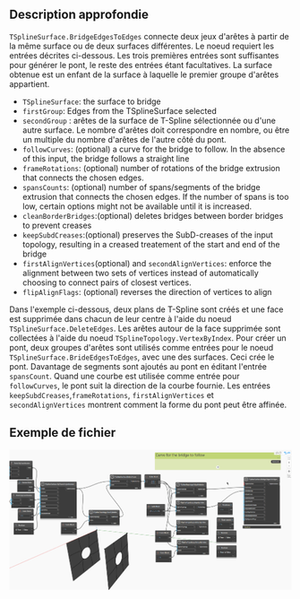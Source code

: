 <!--- Autodesk.DesignScript.Geometry.TSpline.TSplineSurface.BridgeEdgesToEdges --->
<!--- NTIOVTTOXGWZ33W6ET5JH4PSYC7L3IFSWCJV4Y3IG3CTARQGOG3A --->
## Description approfondie
`TSplineSurface.BridgeEdgesToEdges` connecte deux jeux d'arêtes à partir de la même surface ou de deux surfaces différentes. Le noeud requiert les entrées décrites ci-dessous. Les trois premières entrées sont suffisantes pour générer le pont, le reste des entrées étant facultatives. La surface obtenue est un enfant de la surface à laquelle le premier groupe d'arêtes appartient.

- `TSplineSurface`: the surface to bridge
- `firstGroup`: Edges from the TSplineSurface selected
- `secondGroup` : arêtes de la surface de T-Spline sélectionnée ou d'une autre surface. Le nombre d'arêtes doit correspondre en nombre, ou être un multiple du nombre d'arêtes de l'autre côté du pont.
- `followCurves`: (optional) a curve for the bridge to follow. In the absence of this input, the bridge follows a straight line
- `frameRotations`: (optional) number of rotations of the bridge extrusion that connects the chosen edges.
- `spansCounts`: (optional) number of spans/segments of the bridge extrusion that connects the chosen edges. If the number of spans is too low, certain options might not be available until it is increased.
- `cleanBorderBridges`:(optional) deletes bridges between border bridges to prevent creases
- `keepSubdCreases`:(optional) preserves the SubD-creases of the input topology, resulting in a creased treatement of the start and end of the bridge
- `firstAlignVertices`(optional) and `secondAlignVertices`: enforce the alignment between two sets of vertices instead of automatically choosing to connect pairs of closest vertices.
- `flipAlignFlags`: (optional) reverses the direction of vertices to align


Dans l'exemple ci-dessous, deux plans de T-Spline sont créés et une face est supprimée dans chacun de leur centre à l'aide du noeud `TSplineSurface.DeleteEdges`. Les arêtes autour de la face supprimée sont collectées à l'aide du noeud `TSplineTopology.VertexByIndex`. Pour créer un pont, deux groupes d'arêtes sont utilisés comme entrées pour le noeud `TSplineSurface.BrideEdgesToEdges`, avec une des surfaces. Ceci crée le pont. Davantage de segments sont ajoutés au pont en éditant l'entrée `spansCount`. Quand une courbe est utilisée comme entrée pour `followCurves`, le pont suit la direction de la courbe fournie. Les entrées `keepSubdCreases`,`frameRotations`, `firstAlignVertices` et `secondAlignVertices` montrent comment la forme du pont peut être affinée.

## Exemple de fichier

![Example](./NTIOVTTOXGWZ33W6ET5JH4PSYC7L3IFSWCJV4Y3IG3CTARQGOG3A_img.gif)

